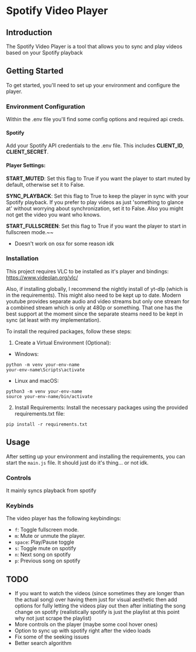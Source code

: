 
# Spotify Video Player

## Introduction
The Spotify Video Player is a tool that allows you to sync and play videos based on your Spotify playback

## Getting Started
To get started, you'll need to set up your environment and configure the player.

### Environment Configuration
Within the .env file you'll find some config options and required api creds.

#### Spotify
Add your Spotify API credentials to the .env file. This includes **CLIENT_ID**, **CLIENT_SECRET**.

#### Player Settings:
**START_MUTED**: Set this flag to True if you want the player to start muted by default, otherwise set it to False.

**SYNC_PLAYBACK**: Set this flag to True to keep the player in sync with your Spotify playback. If you prefer to play videos as just 'something to glance at' without worrying about synchronization, set it to False. Also you might not get the video you want who knows.

**START_FULLSCREEN**: Set this flag to True if you want the player to start in fullscreen mode.~~
- Doesn't work on osx for some reason idk

### Installation

This project requires VLC to be installed as it's player and bindings:
https://www.videolan.org/vlc/

Also, if installing globally, I recommend the nightly install of yt-dlp (which is in the requirements). This might also need to be kept up to date. Modern youtube provides separate audio and video streams but only one stream for a combined stream which is only at 480p or something. That one has the best support at the moment since the separate steams need to be kept in sync (at least with my implementation).

To install the required packages, follow these steps:

1. Create a Virtual Environment (Optional):

- Windows:
```
python -m venv your-env-name
your-env-name\Scripts\activate
```

- Linux and macOS:
```
python3 -m venv your-env-name
source your-env-name/bin/activate
```


2. Install Requirements:
Install the necessary packages using the provided requirements.txt file:

```
pip install -r requirements.txt
```


## Usage

After setting up your environment and installing the requirements, you can start the `main.js` file. It should just do it's thing... or not idk.

### Controls

It mainly syncs playback from spotify

### Keybinds

The video player has the following keybindings:

- `f`: Toggle fullscreen mode.
- `m`: Mute or unmute the player.
- `space`: Play/Pause toggle
- `s`: Toggle mute on spotify
- `n`: Next song on spotify
- `p`: Previous song on spotify


## TODO
- If you want to watch the videos (since sometimes they are longer than the actual song) over having them just for visual aesthetic then add options for fully letting the videos play out then after initiating the song change on spotify (realistically spotify is just the playlist at this point why not just scrape the playlist)
- More controls on the player (maybe some cool hover ones)
- Option to sync up with spotify right after the video loads
- Fix some of the seeking issues
- Better search algorithm
